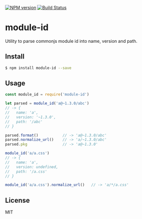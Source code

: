 [![NPM version](https://badge.fury.io/js/module-id.svg)](http://badge.fury.io/js/module-id)
[![Build Status](https://travis-ci.org/kaelzhang/node-module-id.svg?branch=master)](https://travis-ci.org/kaelzhang/node-module-id)

# module-id

Utility to parse commonjs module id into name, version and path.

## Install

```bash
$ npm install module-id --save
```

## Usage

```js
const module_id = require('module-id')

let parsed = module_id('a@~1.3.0/abc')
// -> {
//   name: 'a',
//   version: '~1.3.0',
//   path: '/abc'
// }

parsed.format()           // -> 'a@~1.3.0/abc'
parsed.normalize_url()    // -> 'a/~1.3.0/abc'
parsed.pkg                // -> 'a@~1.3.0'

module_id('a/a.css')
// -> {
//   name: 'a',
//   version: undefined,
//   path: '/a.css'
// }

module_id('a/a.css').normalize_url()   // -> 'a/*/a.css'
```

## License

MIT